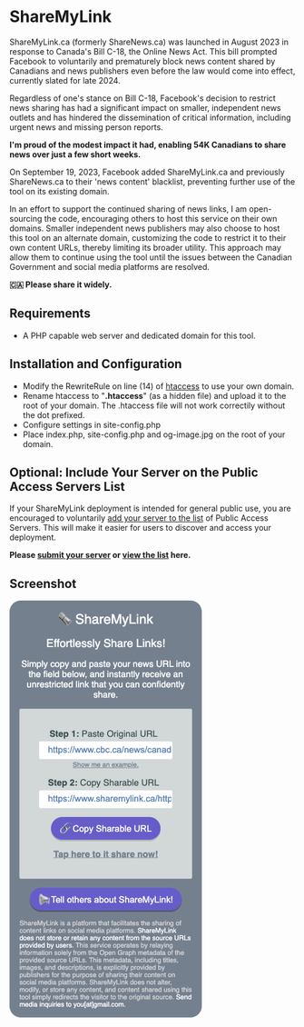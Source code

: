 # ShareMyLink
ShareMyLink.ca (formerly ShareNews.ca) was launched in August 2023 in response to Canada's Bill C-18, the Online News Act. This bill prompted Facebook to voluntarily and prematurely block news content shared by Canadians and news publishers even before the law would come into effect, currently slated for late 2024.

Regardless of one's stance on Bill C-18, Facebook's decision to restrict news sharing has had a significant impact on smaller, independent news outlets and has hindered the dissemination of critical information, including urgent news and missing person reports.

**I'm proud of the modest impact it had, enabling 54K Canadians to share news over just a few short weeks.**

On September 19, 2023, Facebook added ShareMyLink.ca and previously ShareNews.ca to their 'news content' blacklist, preventing further use of the tool on its existing domain.

In an effort to support the continued sharing of news links, I am open-sourcing the code, encouraging others to host this service on their own domains. Smaller independent news publishers may also choose to host this tool on an alternate domain, customizing the code to restrict it to their own content URLs, thereby limiting its broader utility. This approach may allow them to continue using the tool until the issues between the Canadian Government and social media platforms are resolved.

**🇨🇦 Please share it widely.**

## Requirements

- A PHP capable web server and dedicated domain for this tool.

## Installation and Configuration

- Modify the RewriteRule on line (14) of [htaccess](https://github.com/jordanwan/ShareMyLink/blob/main/htaccess) to use your own domain.
- Rename htaccess to "**.htaccess**" (as a hidden file) and upload it to the root of your domain. The .htaccess file will not work correctily without the dot prefixed.
- Configure settings in site-config.php
- Place index.php, site-config.php and og-image.jpg on the root of your domain.

## Optional: Include Your Server on the Public Access Servers List

If your ShareMyLink deployment is intended for general public use, you are encouraged to voluntarily [add your server to the list](https://forms.gle/pZY46v4MhBhgyi7M6) of Public Access Servers. This will make it easier for users to discover and access your deployment.

**Please [submit your server](https://forms.gle/pZY46v4MhBhgyi7M6) or [view the list](https://docs.google.com/spreadsheets/d/18_gCY_ZxaCFSqFaXNKglVvYNDk90WC3gQGUpb3hjFsk/edit?usp=sharing) here.**

## Screenshot

![ShareMyLink Interactive Tool](https://raw.githubusercontent.com/jordanwan/ShareMyLink/main/ShareMyLink.png)
